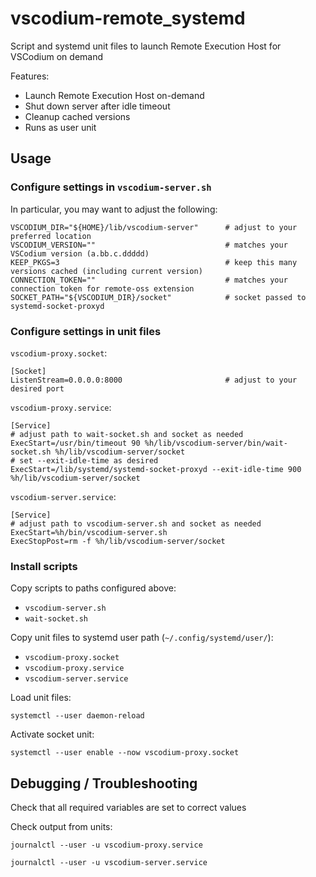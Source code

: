 # vscodium-remote_systemd
Script and systemd unit files to launch Remote Execution Host for VSCodium on demand

Features:
* Launch Remote Execution Host on-demand
* Shut down server after idle timeout
* Cleanup cached versions
* Runs as user unit

## Usage
### Configure settings in `vscodium-server.sh`
In particular, you may want to adjust the following:
```
VSCODIUM_DIR="${HOME}/lib/vscodium-server"      # adjust to your preferred location
VSCODIUM_VERSION=""                             # matches your VSCodium version (a.bb.c.ddddd)
KEEP_PKGS=3                                     # keep this many versions cached (including current version)
CONNECTION_TOKEN=""                             # matches your connection token for remote-oss extension
SOCKET_PATH="${VSCODIUM_DIR}/socket"            # socket passed to systemd-socket-proxyd
```

### Configure settings in unit files
`vscodium-proxy.socket`:
```
[Socket]
ListenStream=0.0.0.0:8000                       # adjust to your desired port
```

`vscodium-proxy.service`:
```
[Service]
# adjust path to wait-socket.sh and socket as needed
ExecStart=/usr/bin/timeout 90 %h/lib/vscodium-server/bin/wait-socket.sh %h/lib/vscodium-server/socket
# set --exit-idle-time as desired
ExecStart=/lib/systemd/systemd-socket-proxyd --exit-idle-time 900 %h/lib/vscodium-server/socket
```

`vscodium-server.service`:
```
[Service]
# adjust path to vscodium-server.sh and socket as needed
ExecStart=%h/bin/vscodium-server.sh
ExecStopPost=rm -f %h/lib/vscodium-server/socket
```

### Install scripts
Copy scripts to paths configured above:
* `vscodium-server.sh`
* `wait-socket.sh`

Copy unit files to systemd user path (`~/.config/systemd/user/`):
* `vscodium-proxy.socket`
* `vscodium-proxy.service`
* `vscodium-server.service`

Load unit files:
```
systemctl --user daemon-reload
```

Activate socket unit:
```
systemctl --user enable --now vscodium-proxy.socket
```

## Debugging / Troubleshooting
Check that all required variables are set to correct values

Check output from units:
```
journalctl --user -u vscodium-proxy.service
```
```
journalctl --user -u vscodium-server.service
```
